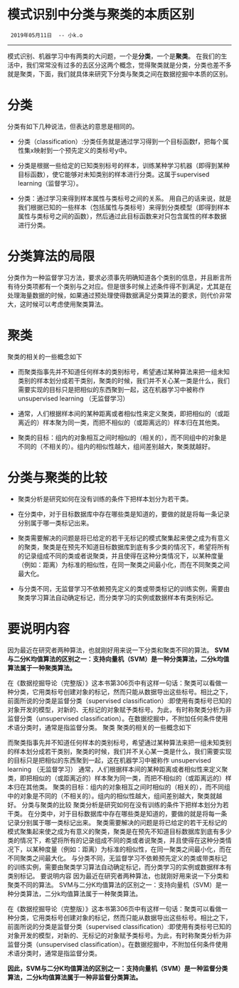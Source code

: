 # 模式识别中分类与聚类的本质区别
` 2019年05月11日  -- 小k.o`

----------
 模式识别、机器学习中有两类的大问题，一个是**分类**，一个是**聚类**。 在我们的生活中，我们常常没有过多的去区分这两个概念，觉得聚类就是分类，分类也差不多就是聚类，下面，我们就具体来研究下分类与聚类之间在数据挖掘中本质的区别。

# 分类

分类有如下几种说法，但表达的意思是相同的。

- 分类（classification）:分类任务就是通过学习得到一个目标函数f，把每个属性集x映射到一个预先定义的类标号y中。

- 分类是根据一些给定的已知类别标号的样本，训练某种学习机器（即得到某种目标函数），使它能够对未知类别的样本进行分类。这属于supervised learning（监督学习）。

- 分类：通过学习来得到样本属性与类标号之间的关系。 
用自己的话来说，就是我们根据已知的一些样本（包括属性与类标号）来得到分类模型（即得到样本属性与类标号之间的函数），然后通过此目标函数来对只包含属性的样本数据进行分类。

# 分类算法的局限
分类作为一种监督学习方法，要求必须事先明确知道各个类别的信息，并且断言所有待分类项都有一个类别与之对应。但是很多时候上述条件得不到满足，尤其是在处理海量数据的时候，如果通过预处理使得数据满足分类算法的要求，则代价非常大，这时候可以考虑使用聚类算法。

# 聚类
聚类的相关的一些概念如下

- 而聚类指事先并不知道任何样本的类别标号，希望通过某种算法来把一组未知类别的样本划分成若干类别，聚类的时候，我们并不关心某一类是什么，我们需要实现的目标只是把相似的东西聚到一起，这在机器学习中被称作 unsupervised learning （无监督学习）


- 通常，人们根据样本间的某种距离或者相似性来定义聚类，即把相似的（或距离近的）样本聚为同一类，而把不相似的（或距离远的）样本归在其他类。


- 聚类的目标：组内的对象相互之间时相似的（相关的），而不同组中的对象是不同的（不相关的）。组内的相似性越大，组间差别越大，聚类就越好。

# 分类与聚类的比较

- 聚类分析是研究如何在没有训练的条件下把样本划分为若干类。


- 在分类中，对于目标数据库中存在哪些类是知道的，要做的就是将每一条记录分别属于哪一类标记出来。


- 聚类需要解决的问题是将已给定的若干无标记的模式聚集起来使之成为有意义的聚类，聚类是在预先不知道目标数据库到底有多少类的情况下，希望将所有的记录组成不同的类或者说聚类，并且使得在这种分类情况下，以某种度量（例如：距离）为标准的相似性，在同一聚类之间最小化，而在不同聚类之间最大化。


- 与分类不同，无监督学习不依赖预先定义的类或带类标记的训练实例，需要由聚类学习算法自动确定标记，而分类学习的实例或数据样本有类别标记。


# 要说明内容
因为最近在研究者两种算法，也就刚好用来说一下分类和聚类不同的算法。 
**SVM与二分K均值算法的区别之一：支持向量机（SVM）是一种分类算法，二分k均值算法属于一种聚类算法。**

在《数据挖掘导论（完整版）》这本书第306页中有这样一句话：聚类可以看做一种分类，它用类标号创建对象的标记，然而只能从数据导出这些标号。相比之下，前面所说的分类是监督分类（supervised classification）:即使用有类标号已知的对象开发的模型，对新的、无标记的对象赋予类标号。为此，有时称聚类分析为非监督分类（unsupervised classification）。在数据挖掘中，不附加任何条件使用术语分类时，通常是指监督分类。
聚类
聚类的相关的一些概念如下

而聚类指事先并不知道任何样本的类别标号，希望通过某种算法来把一组未知类别的样本划分成若干类别，聚类的时候，我们并不关心某一类是什么，我们需要实现的目标只是把相似的东西聚到一起，这在机器学习中被称作 unsupervised learning （无监督学习）
通常，人们根据样本间的某种距离或者相似性来定义聚类，即把相似的（或距离近的）样本聚为同一类，而把不相似的（或距离远的）样本归在其他类。
聚类的目标：组内的对象相互之间时相似的（相关的），而不同组中的对象是不同的（不相关的）。组内的相似性越大，组间差别越大，聚类就越好。
分类与聚类的比较
聚类分析是研究如何在没有训练的条件下把样本划分为若干类。
在分类中，对于目标数据库中存在哪些类是知道的，要做的就是将每一条记录分别属于哪一类标记出来。
聚类需要解决的问题是将已给定的若干无标记的模式聚集起来使之成为有意义的聚类，聚类是在预先不知道目标数据库到底有多少类的情况下，希望将所有的记录组成不同的类或者说聚类，并且使得在这种分类情况下，以某种度量（例如：距离）为标准的相似性，在同一聚类之间最小化，而在不同聚类之间最大化。
与分类不同，无监督学习不依赖预先定义的类或带类标记的训练实例，需要由聚类学习算法自动确定标记，而分类学习的实例或数据样本有类别标记。
要说明内容
因为最近在研究者两种算法，也就刚好用来说一下分类和聚类不同的算法。 
SVM与二分K均值算法的区别之一：支持向量机（SVM）是一种分类算法，二分k均值算法属于一种聚类算法。

在《数据挖掘导论（完整版）》这本书第306页中有这样一句话：聚类可以看做一种分类，它用类标号创建对象的标记，然而只能从数据导出这些标号。相比之下，前面所说的分类是监督分类（supervised classification）:即使用有类标号已知的对象开发的模型，对新的、无标记的对象赋予类标号。为此，有时称聚类分析为非监督分类（unsupervised classification）。在数据挖掘中，不附加任何条件使用术语分类时，通常是指监督分类。

**因此，SVM与二分K均值算法的区别之一：支持向量机（SVM）是一种监督分类算法，二分k均值算法属于一种非监督分类算法。**
